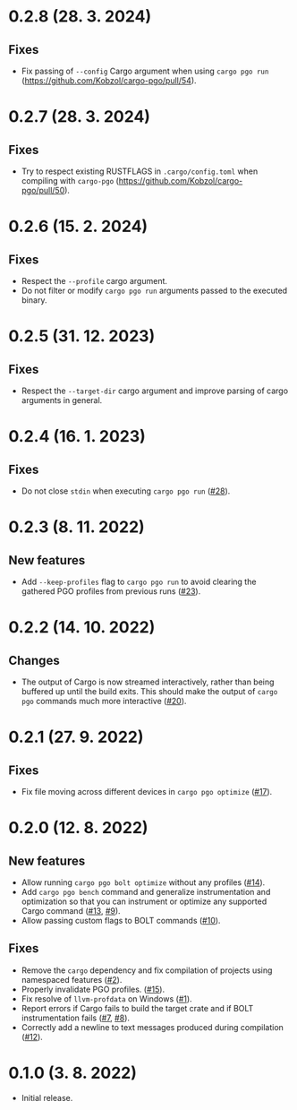 # 0.2.8 (28. 3. 2024)
## Fixes

- Fix passing of `--config` Cargo argument when using `cargo pgo run` (https://github.com/Kobzol/cargo-pgo/pull/54).

# 0.2.7 (28. 3. 2024)
## Fixes

- Try to respect existing RUSTFLAGS in `.cargo/config.toml` when compiling
  with `cargo-pgo` (https://github.com/Kobzol/cargo-pgo/pull/50).

# 0.2.6 (15. 2. 2024)
## Fixes

- Respect the `--profile` cargo argument.
- Do not filter or modify `cargo pgo run` arguments passed to the executed binary.

# 0.2.5 (31. 12. 2023)
## Fixes

- Respect the `--target-dir` cargo argument and improve parsing of cargo arguments in general.

# 0.2.4 (16. 1. 2023)
## Fixes

- Do not close `stdin` when executing `cargo pgo run` ([#28](https://github.com/Kobzol/cargo-pgo/issues/28)).

# 0.2.3 (8. 11. 2022)
## New features

- Add `--keep-profiles` flag to `cargo pgo run` to avoid clearing the gathered PGO profiles from
  previous runs ([#23](https://github.com/Kobzol/cargo-pgo/issues/23)).

# 0.2.2 (14. 10. 2022)
## Changes

- The output of Cargo is now streamed interactively, rather than being buffered up until the build exits.
  This should make the output of `cargo pgo` commands much more
  interactive ([#20](https://github.com/Kobzol/cargo-pgo/pull/20)).

# 0.2.1 (27. 9. 2022)
## Fixes

- Fix file moving across different devices in `cargo pgo optimize` ([#17](https://github.com/Kobzol/cargo-pgo/pull/17)).

# 0.2.0 (12. 8. 2022)
## New features

- Allow running `cargo pgo bolt optimize` without any profiles ([#14](https://github.com/Kobzol/cargo-pgo/pull/14)).
- Add `cargo pgo bench` command and generalize instrumentation and optimization so that you can instrument
  or optimize any supported Cargo command
  ([#13](https://github.com/Kobzol/cargo-pgo/pull/13), [#9](https://github.com/Kobzol/cargo-pgo/pull/9)).
- Allow passing custom flags to BOLT commands ([#10](https://github.com/Kobzol/cargo-pgo/pull/10)).

## Fixes

- Remove the `cargo` dependency and fix compilation of projects using namespaced features
  ([#2](https://github.com/Kobzol/cargo-pgo/pull/2)).
- Properly invalidate PGO profiles. ([#15](https://github.com/Kobzol/cargo-pgo/pull/15)).
- Fix resolve of `llvm-profdata` on Windows ([#1](https://github.com/Kobzol/cargo-pgo/pull/1)).
- Report errors if Cargo fails to build the target crate and if BOLT instrumentation fails
  ([#7](https://github.com/Kobzol/cargo-pgo/pull/7), [#8](https://github.com/Kobzol/cargo-pgo/pull/8)).
- Correctly add a newline to text messages produced during compilation
  ([#12](https://github.com/Kobzol/cargo-pgo/pull/12)).

# 0.1.0 (3. 8. 2022)

- Initial release.
